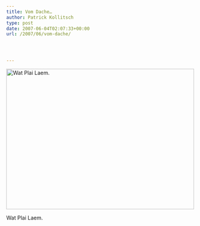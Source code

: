 ```yaml
---
title: Vom Dache…
author: Patrick Kollitsch
type: post
date: 2007-06-04T02:07:33+00:00
url: /2007/06/vom-dache/




---
```

<div class="flickr">
  <a href="http://flickr.com/photos/schreibblogade/529492838/"><img src="//farm2.static.flickr.com/1185/529492838_0dd7ae2cdd.jpg" width="500" height="375" alt="Wat Plai Laem." /></a></p> 
  
  <p>
    Wat Plai Laem.
  </p>
</div>